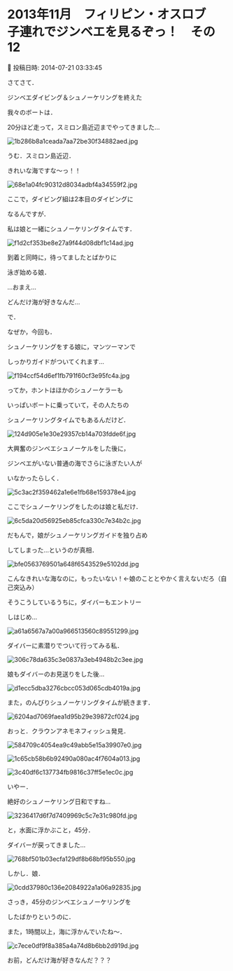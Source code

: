 # 2013年11月　フィリピン・オスロブ　子連れでジンベエを見るぞっ！　その12

📅 投稿日時: 2014-07-21 03:33:45

さてさて．





ジンベエダイビング＆シュノーケリングを終えた


我々のボートは．


20分ほど走って，スミロン島近辺までやってきました…




![1b286b8a1ceada7aa72be30f34882aed.jpg](images/1b286b8a1ceada7aa72be30f34882aed.jpg)




うむ．スミロン島近辺．


きれいな海ですな～っ！！




![68e1a04fc90312d8034adbf4a34559f2.jpg](images/68e1a04fc90312d8034adbf4a34559f2.jpg)







ここで，ダイビング組は2本目のダイビングに


なるんですが．


私は娘と一緒にシュノーケリングタイムです．




![f1d2cf353be8e27a9f44d08dbf1c14ad.jpg](images/f1d2cf353be8e27a9f44d08dbf1c14ad.jpg)




到着と同時に，待ってましたとばかりに


泳ぎ始める娘．


…おまえ…


どんだけ海が好きなんだ…





で．


なぜか，今回も．


シュノーケリングをする娘に，マンツーマンで


しっかりガイドがついてくれます…




![f194ccf54d6ef1fb791f60cf3e95fc4a.jpg](images/f194ccf54d6ef1fb791f60cf3e95fc4a.jpg)




ってか，ホントはほかのシュノーケラーも


いっぱいボートに乗っていて，その人たちの


シュノーケリングタイムでもあるんだけど．




![124d905e1e30e29357cb14a703fdde6f.jpg](images/124d905e1e30e29357cb14a703fdde6f.jpg)




大興奮のジンベエシュノーケルをした後に，


ジンベエがいない普通の海でさらに泳ぎたい人が


いなかったらしく．




![5c3ac2f359462a1e6e1fb68e159378e4.jpg](images/5c3ac2f359462a1e6e1fb68e159378e4.jpg)




ここでシュノーケリングをしたのは娘と私だけ．




![6c5da20d56925eb85cfca330c7e34b2c.jpg](images/6c5da20d56925eb85cfca330c7e34b2c.jpg)




だもんで，娘がシュノーケリングガイドを独り占め


してしまった…というのが真相．




![bfe0563769501a648f6543529e5102dd.jpg](images/bfe0563769501a648f6543529e5102dd.jpg)




こんなきれいな海なのに，もったいない！←娘のこととやかく言えないだろ（自己突込み）





そうこうしているうちに，ダイバーもエントリー


しはじめ…




![a61a6567a7a00a966513560c89551299.jpg](images/a61a6567a7a00a966513560c89551299.jpg)




ダイバーに素潜りでついて行ってみる私．




![306c78da635c3e0837a3eb4948b2c3ee.jpg](images/306c78da635c3e0837a3eb4948b2c3ee.jpg)




娘もダイバーのお見送りをした後…




![d1ecc5dba3276cbcc053d065cdb4019a.jpg](images/d1ecc5dba3276cbcc053d065cdb4019a.jpg)




また，のんびりシュノーケリングタイムが続きます．




![6204ad7069faea1d95b29e39872cf024.jpg](images/6204ad7069faea1d95b29e39872cf024.jpg)







おっと．クラウンアネモネフィッシュ発見．




![584709c4054ea9c49abb5e15a39907e0.jpg](images/584709c4054ea9c49abb5e15a39907e0.jpg)









![1c65cb58b6b92490a080ac4f7604a013.jpg](images/1c65cb58b6b92490a080ac4f7604a013.jpg)









![3c40df6c137734fb9816c37ff5e1ec0c.jpg](images/3c40df6c137734fb9816c37ff5e1ec0c.jpg)




いやー．


絶好のシュノーケリング日和ですね…




![3236417d6f7d7409969c5c7e31c980fd.jpg](images/3236417d6f7d7409969c5c7e31c980fd.jpg)




と，水面に浮かぶこと，45分．


ダイバーが戻ってきました…




![768bf501b03ecfa129df8b68bf95b550.jpg](images/768bf501b03ecfa129df8b68bf95b550.jpg)




しかし．娘．




![0cdd37980c136e2084922a1a06a92835.jpg](images/0cdd37980c136e2084922a1a06a92835.jpg)




さっき，45分のジンベエシュノーケリングを


したばかりというのに．


また，1時間以上，海に浮かんでいたね～．




![c7ece0df9f8a385a4a74d8b6bb2d919d.jpg](images/c7ece0df9f8a385a4a74d8b6bb2d919d.jpg)




お前，どんだけ海が好きなんだ？？？
